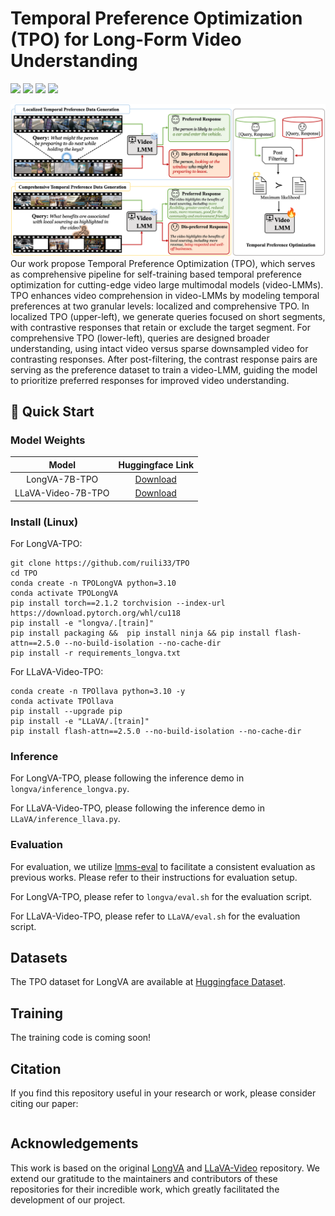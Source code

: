 # Temporal Preference Optimization (TPO) for Long-Form Video Understanding

<a href='https://arxiv.org/abs/2410.17434'><img src='https://img.shields.io/badge/arXiv-paper-red'></a> <a href='https://ruili33.github.io/tpo_website.github.io/'><img src='https://img.shields.io/badge/project-TPO-blue'></a> <a href='https://huggingface.co/collections/ruili0/temporal-preference-optimization-67874b451f65db189fa35e10'><img src='https://img.shields.io/badge/huggingface-datasets-green'></a> <a href='https://huggingface.co/collections/ruili0/temporal-preference-optimization-67874b451f65db189fa35e10'><img src='https://img.shields.io/badge/model-checkpoints-yellow'></a> 


<img src="asset/cvpr_figure_TPO.png"></img>
Our work propose Temporal Preference Optimization (TPO), which serves as comprehensive pipeline for self-training based temporal preference optimization for cutting-edge video large multimodal models (video-LMMs). TPO enhances video comprehension in video-LMMs by modeling temporal preferences at two granular levels: localized and comprehensive TPO. In localized TPO (upper-left), we generate queries focused on short segments, with contrastive responses that retain or exclude the target segment. For comprehensive TPO (lower-left),  queries are designed broader understanding, using intact video versus sparse downsampled video for contrasting responses. After post-filtering, the contrast response pairs are serving as the  preference dataset to train a video-LMM, guiding the model to prioritize preferred responses for improved video understanding.


## :rocket: Quick Start

### Model Weights

| Model | Huggingface Link  |
:--------------------------:| :--------------------------:|
| LongVA-7B-TPO | [Download](https://huggingface.co/ruili0/LongVA-7B-TPO) |  
| LLaVA-Video-7B-TPO | [Download](https://huggingface.co/ruili0/LLaVA-Video-7B-Qwen2-TPO) |


### Install (Linux)
For  LongVA-TPO:
```
git clone https://github.com/ruili33/TPO
cd TPO
conda create -n TPOLongVA python=3.10
conda activate TPOLongVA
pip install torch==2.1.2 torchvision --index-url https://download.pytorch.org/whl/cu118
pip install -e "longva/.[train]"
pip install packaging &&  pip install ninja && pip install flash-attn==2.5.0 --no-build-isolation --no-cache-dir
pip install -r requirements_longva.txt
```

For LLaVA-Video-TPO:
```
conda create -n TPOllava python=3.10 -y
conda activate TPOllava
pip install --upgrade pip 
pip install -e "LLaVA/.[train]"
pip install flash-attn==2.5.0 --no-build-isolation --no-cache-dir
```

### Inference

For LongVA-TPO, please following the inference demo in `longva/inference_longva.py`.

For LLaVA-Video-TPO, please following the inference demo in `LLaVA/inference_llava.py`.

### Evaluation

For evaluation, we utilize [lmms-eval](https://github.com/EvolvingLMMs-Lab/lmms-eval) to facilitate a consistent evaluation as previous works. Please refer to their instructions for evaluation setup.

For LongVA-TPO, please refer to `longva/eval.sh` for the evaluation script.

For LLaVA-Video-TPO, please refer to `LLaVA/eval.sh` for the evaluation script.

## Datasets
The TPO dataset for LongVA are available at [Huggingface Dataset](https://huggingface.co/datasets/ruili0/LongVA-TPO-10k).

## Training

The training code is coming soon!

## Citation

If you find this repository useful in your research or work, please consider citing our paper:
```

```


## Acknowledgements

This work is based on the original [LongVA](https://github.com/EvolvingLMMs-Lab/LongVA) and [LLaVA-Video](https://github.com/LLaVA-VL/LLaVA-NeXT) repository. We extend our gratitude to the maintainers and contributors of these repositories for their incredible work, which greatly facilitated the development of our project.